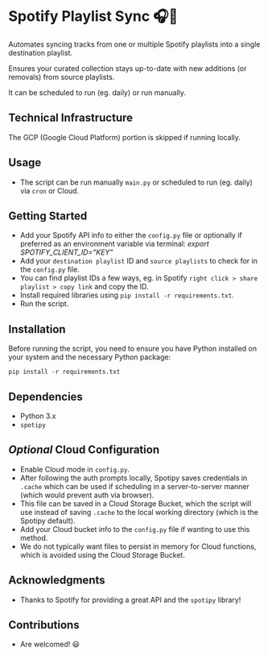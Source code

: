 # Spotify Playlist Sync 🎧🎵
Automates syncing tracks from one or multiple Spotify playlists into a single destination playlist. 

Ensures your curated collection stays up-to-date with new additions (or removals) from source playlists.

It can be scheduled to run (eg. daily) or run manually. 

## Technical Infrastructure


The GCP (Google Cloud Platform) portion is skipped if running locally. 

## Usage
* The script can be run manually `main.py` or scheduled to run (eg. daily) via `cron` or Cloud. 

## Getting Started
* Add your Spotify API info to either the `config.py` file or optionally if preferred as an environment variable via terminal:
_export SPOTIFY_CLIENT_ID="KEY"_
* Add your `destination playlist` ID and `source playlists` to check for in the `config.py` file. 
* You can find playlist IDs a few ways, eg. in Spotify `right click > share playlist > copy link` and copy the ID. 
* Install required libraries using `pip install -r requirements.txt`.
* Run the script. 

## Installation

Before running the script, you need to ensure you have Python installed on your system and the necessary Python package:

```
pip install -r requirements.txt
```

## Dependencies

- Python 3.x
- `spotipy`

## _Optional_ Cloud Configuration
* Enable Cloud mode in `config.py`.
* After following the auth prompts locally, Spotipy saves credentials in `.cache` which can be used if scheduling in a server-to-server manner (which would prevent auth via browser). 
* This file can be saved in a Cloud Storage Bucket, which the script will use instead of saving `.cache` to the local working directory (which is the Spotipy default).
* Add your Cloud bucket info to the `config.py` file if wanting to use this method. 
* We do not typically want files to persist in memory for Cloud functions, which is avoided using the Cloud Storage Bucket. 


## Acknowledgments

- Thanks to Spotify for providing a great API and the `spotipy` library! 

## Contributions

- Are welcomed! 😃 

